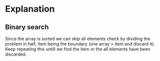 # Explanation

## Binary search

Since the array is sorted we can skip all elements check by dividing the problem in half, item being the boundary (one array > item and discard it). 
Keep repeating this untill we find the item or the all elements have been discarded.